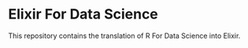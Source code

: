 # Elixir For Data Science

This repository contains the translation of R For Data Science into Elixir.
